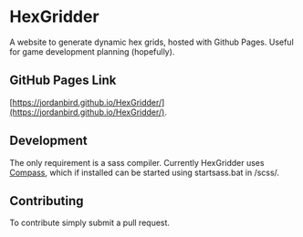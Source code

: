 # HexGridder
A website to generate dynamic hex grids, hosted with Github Pages. Useful for game development planning (hopefully).

## GitHub Pages Link
[https://jordanbird.github.io/HexGridder/](https://jordanbird.github.io/HexGridder/).

## Development
The only requirement is a sass compiler. Currently HexGridder uses [Compass](http://compass-style.org/), which if installed can be started using startsass.bat in /scss/.

## Contributing
To contribute simply submit a pull request.

